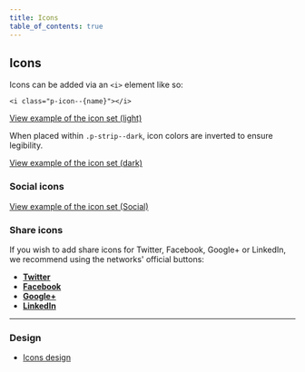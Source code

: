 ```yaml
---
title: Icons
table_of_contents: true
---
```


## Icons

Icons can be added via an `<i>` element like so:

`<i class="p-icon--{name}"></i>`

<a href="https://vanilla-framework.github.io/vanilla-framework/examples/patterns/icons/icons-light/"
    class="js-example">
View example of the icon set (light)
</a>

When placed within `.p-strip--dark`, icon colors are inverted to ensure legibility.

<a href="https://vanilla-framework.github.io/vanilla-framework/examples/patterns/icons/icons-dark/"
    class="js-example">
View example of the icon set (dark)
</a>

### Social icons

<a href="https://vanilla-framework.github.io/vanilla-framework/examples/patterns/icons/icons-social/"
    class="js-example">
View example of the icon set (Social)
</a>

### Share icons

If you wish to add share icons for Twitter, Facebook, Google+ or LinkedIn, we recommend using the networks' official buttons:

- [**Twitter**](https://dev.twitter.com/web/tweet-button)
- [**Facebook**](https://developers.facebook.com/docs/plugins/share-button/)
- [**Google+**](https://developers.google.com/+/web/share/)
- [**LinkedIn**](https://developer.linkedin.com/plugins/share)

<hr />

### Design

- [Icons design](https://github.com/ubuntudesign/vanilla-design/tree/master/Icons)
